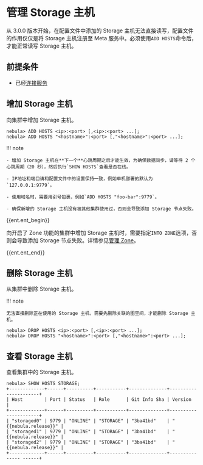 # 管理 Storage 主机

从 3.0.0 版本开始，在配置文件中添加的 Storage 主机无法直接读写，配置文件的作用仅仅是将 Storage 主机注册至 Meta 服务中。必须使用`ADD HOSTS`命令后，才能正常读写 Storage 主机。

<!--
!!! note

    {{nebula.name}} Cloud 上建立的集群会自动添加 Storage 主机，用户无需手动执行`ADD HOSTS`。
-->

## 前提条件

- 已经[连接服务](connect-to-nebula-graph.md)

## 增加 Storage 主机

向集群中增加 Storage 主机。

```ngql
nebula> ADD HOSTS <ip>:<port> [,<ip>:<port> ...];
nebula> ADD HOSTS "<hostname>":<port> [,"<hostname>":<port> ...];
```

!!! note

    - 增加 Storage 主机在**下一个**心跳周期之后才能生效，为确保数据同步，请等待 2 个心跳周期（20 秒），然后执行`SHOW HOSTS`查看是否在线。
    
    - IP地址和端口请和配置文件中的设置保持一致，例如单机部署的默认为`127.0.0.1:9779`。
    
    - 使用域名时，需要用引号包裹，例如`ADD HOSTS "foo-bar":9779`。

    - 确保新增的 Storage 主机没有被其他集群使用过，否则会导致添加 Storage 节点失败。

{{ent.ent_begin}}

向开启了 Zone 功能的集群中增加 Storage 主机时，需要指定`INTO ZONE`选项，否则会导致添加 Storage 节点失败。详情参见[管理 Zone](5.zone.md)。

{{ent.ent_end}}

## 删除 Storage 主机

从集群中删除 Storage 主机。

!!! note

    无法直接删除正在使用的 Storage 主机，需要先删除关联的图空间，才能删除 Storage 主机。

```ngql
nebula> DROP HOSTS <ip>:<port> [,<ip>:<port> ...];
nebula> DROP HOSTS "<hostname>":<port> [,"<hostname>":<port> ...];
```


## 查看 Storage 主机

查看集群中的 Storage 主机。

```ngql
nebula> SHOW HOSTS STORAGE;
+-------------+------+----------+-----------+--------------+----------------------+
| Host        | Port | Status   | Role      | Git Info Sha | Version              |
+-------------+------+----------+-----------+--------------+----------------------+
| "storaged0" | 9779 | "ONLINE" | "STORAGE" | "3ba41bd"    | "{{nebula.release}}" |
| "storaged1" | 9779 | "ONLINE" | "STORAGE" | "3ba41bd"    | "{{nebula.release}}" |
| "storaged2" | 9779 | "ONLINE" | "STORAGE" | "3ba41bd"    | "{{nebula.release}}" |
+-------------+------+----------+-----------+--------------+--------------- ------+
```